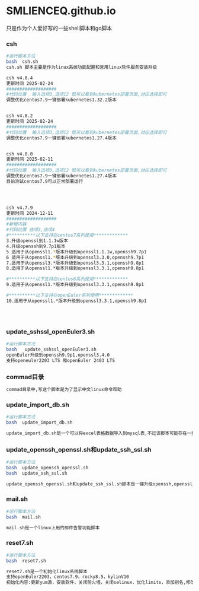 # SMLIENCEQ.github.io

只是作为个人爱好写的一些shell脚本和go脚本



### csh

```sh
#运行脚本方法
bash  csh.sh
csh.sh 脚本主要是作为linux系统功能配置和常用linux软件服务安装升级

csh v4.8.4
更新时间 2025-02-24
###################
#代码位置  输入选项3,选项12 既可以看到kubernetes部署页面,对应选择即可
调整优化centos7.9一键部署kubernetes1.32.2版本


csh v4.8.2
更新时间 2025-02-24
###################
#代码位置  输入选项3,选项12 既可以看到kubernetes部署页面,对应选择即可
调整优化centos7.9一键部署kubernetes1.27.4版本


csh v4.8.0
更新时间 2025-02-11
###################
#代码位置  输入选项3,选项12 既可以看到kubernetes部署页面,对应选择即可
调整优化centos7.9一键部署kubernetes1.27.4版本
目前测试centos7.9可以正常部署运行




csh v4.7.9
更新时间 2024-12-11
###################
#新增内容
#代码位置 选项3,选项4
#**********以下支持在centos7系列使用*************
3.升级openssl到1.1.1w版本
4.升级openssh到9.7p1版本
5 适用于从openssl1.*版本升级到openssl1.1.1w,openssh9.7p1
6 适用于从openssl1.*版本升级到openssl3.3.0,openssh9.7p1
7.适用于从openssl3.*版本升级到openssl3.3.1,openssh9.8p1
8.适用于从openssl1.*版本升级到openssl3.3.1,openssh9.8p1

#**********以下支持在centos6系列使用*************
9.适用于从openssl1.*版本升级到openssl3.3.1,openssh9.8p1

#**********以下支持在openEuler系列使用*************
10.适用于从openssl1.*版本升级到openssl3.3.1,openssh9.8p1





```



### update_sshssl_openEuler3.sh

```sh
#运行脚本方法
bash   update_sshssl_openEuler3.sh
openEuler升级到openssh9.9p1,openssl3.4.0
支持openeuler2203 LTS 和openEuler 2403 LTS

```







### commad目录

```sh
commad目录中,写这个脚本是为了显示中文linux命令帮助
```





### update_import_db.sh

```sh
#运行脚本方法
bash  update_import_db.sh

update_import_db.sh是一个可以将excel表格数据导入到mysql表,不过该脚本可能存在一些问题
```



### update_openssh_openssl.sh和update_ssh_ssl.sh

```sh
#运行脚本方法
bash  update_openssh_openssl.sh
bash  update_ssh_ssl.sh

update_openssh_openssl.sh和update_ssh_ssl.sh脚本是一键升级openssh,openssl版本的脚本
```





### mail.sh

```sh
#运行脚本方法
bash  mail.sh

mail.sh是一个linux上用的邮件告警功能脚本
```



### reset7.sh

```sh
#运行脚本方法
bash  reset7.sh

reset7.sh是一个初始化linux系统脚本
支持openEuler2203，centos7.9，rocky8.5，kylinV10
初始化内容:更新yum源，安装软件，关闭防火墙，关闭selinux，优化limits，添加别名,修改主机名颜色,历史记录增加条数和时间显示等
```





